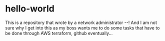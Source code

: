 # hello-world
This is a repository that wrote by a network administrator --!
And I am not sure why I get into this as my boss wants me to do some tasks that have to be done through AWS terraform, github eventually...
